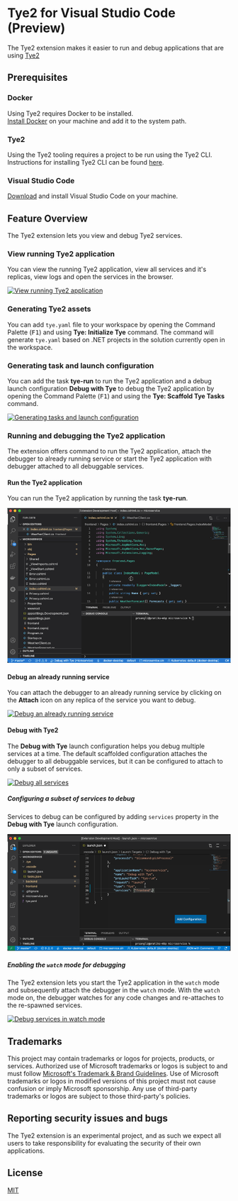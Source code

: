 # Tye2 for Visual Studio Code (Preview)

The Tye2 extension makes it easier to run and debug applications that are using [Tye2](https://github.com/tye-v2/tye2)

## Prerequisites

### Docker

Using Tye2 requires Docker to be installed.\
[Install Docker](https://docs.docker.com/get-docker/) on your machine and add it to the system path.

### Tye2

Using the Tye2 tooling requires a project to be run using the Tye2 CLI.\
Instructions for installing Tye2 CLI can be found [here](https://www.tye2.org/getting-started.html).

### Visual Studio Code
[Download](https://code.visualstudio.com/Download) and install Visual Studio Code on your machine.

## Feature Overview
The Tye2 extension lets you view and debug Tye2 services.

### View running Tye2 application
You can view the running Tye2 application, view all services and it's replicas, view logs and open the services in the browser.

[![View running Tye2 application](https://aka.ms/tye-dashboard-t)](https://aka.ms/tye-dashboard-v)

### Generating Tye2 assets
You can add `tye.yaml` file to your workspace by opening the Command Palette (<kbd>F1</kbd>) and using **Tye: Initialize Tye** command. The command will generate `tye.yaml` based on .NET projects in the solution currently open in the workspace.

### Generating task and launch configuration
You can add the task **tye-run** to run the Tye2 application and a debug launch configuration **Debug with Tye** to debug the Tye2 application by opening the Command Palette (<kbd>F1</kbd>) and using the **Tye: Scaffold Tye Tasks** command.

[![Generating tasks and launch configuration](https://aka.ms/tye-scaffold-t)](https://aka.ms/tye-scaffold-v)

### Running and debugging the Tye2 application
The extension offers command to run the Tye2 application, attach the debugger to already running service or start the Tye2 application with debugger attached to all debuggable services.

#### Run the Tye2 application
You can run the Tye2 application by running the task **tye-run**.

![Run the Tye2 application](resources/readme/tye-run.gif)

#### Debug an already running service
You can attach the debugger to an already running service by clicking on the **Attach** icon on any replica of the service you want to debug.

[![Debug an already running service](https://aka.ms/tye-debug-attach-t)](https://aka.ms/tye-debug-attach-v)

#### Debug with Tye2
The **Debug with Tye** launch configuration helps you debug multiple services at a time.
The default scaffolded configuration attaches the debugger to all debuggable services, but it can be configured to attach to only a subset of services.

[![Debug all services](https://aka.ms/tye-debug-all-t)](https://aka.ms/tye-debug-all-v)

##### Configuring a subset of services to debug
Services to debug can be configured by adding `services` property in the **Debug with Tye** launch configuration.

![Configuring subset of services for debugging](resources/readme/debug-subset.png)

##### Enabling the `watch` mode for debugging
The Tye2 extension lets you start the Tye2 application in the `watch` mode and subsequently attach the debugger in the `watch` mode. With the `watch` mode on, the debugger watches for any code changes and re-attaches to the re-spawned services.

[![Debug services in watch mode](https://aka.ms/tye-watch-t)](https://aka.ms/tye-watch-v)

## Trademarks

This project may contain trademarks or logos for projects, products, or services. Authorized use of Microsoft trademarks or logos is subject to and must follow [Microsoft's Trademark & Brand Guidelines](https://www.microsoft.com/en-us/legal/intellectualproperty/trademarks/usage/general). Use of Microsoft trademarks or logos in modified versions of this project must not cause confusion or imply Microsoft sponsorship. Any use of third-party trademarks or logos are subject to those third-party's policies.

## Reporting security issues and bugs

The Tye2 extension is an experimental project, and as such we expect all users to take responsibility for evaluating the security of their own applications.

## License

[MIT](LICENSE)
